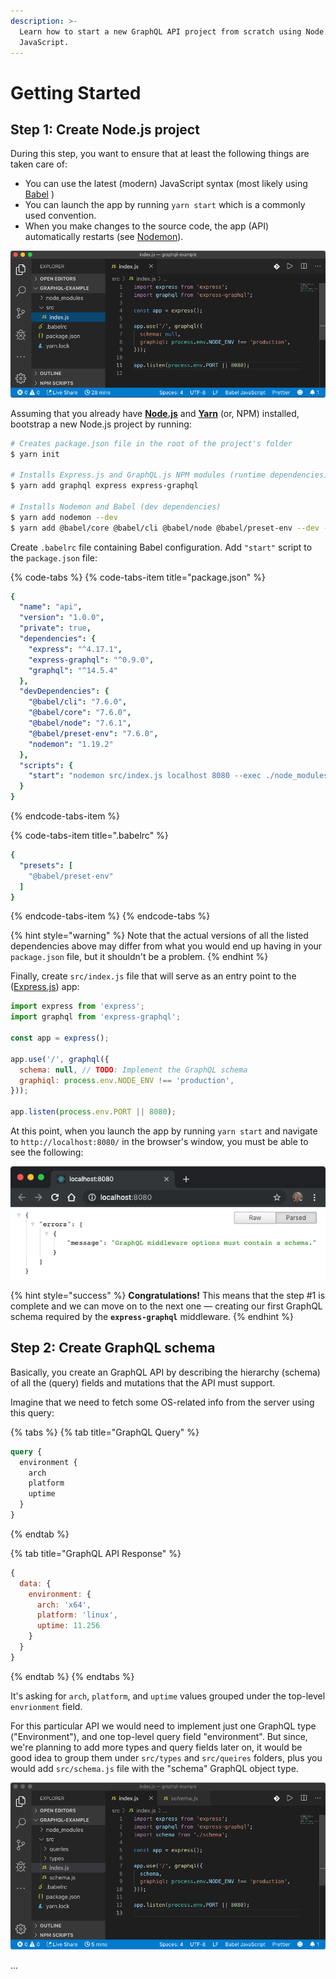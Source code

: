 ```yaml
---
description: >-
  Learn how to start a new GraphQL API project from scratch using Node.js and
  JavaScript.
---
```


# Getting Started

## Step 1: Create Node.js project

During this step, you want to ensure that at least the following things are taken care of:

* You can use the latest \(modern\) JavaScript syntax \(most likely using [Babel](https://babeljs.io/) \)
* You can launch the app by running `yarn start`  which is a commonly used convention.
* When you make changes to the source code, the app \(API\) automatically restarts \(see [Nodemon](https://github.com/remy/nodemon)\).

![Basic Node.js project in VS Code ](.gitbook/assets/graphql-example-01.png)

Assuming that you already have [**Node.js**](https://nodejs.org) and [**Yarn**](https://yarnpkg.com) \(or, NPM\) installed,  bootstrap a new Node.js project by running:

```bash
# Creates package.json file in the root of the project's folder
$ yarn init

# Installs Express.js and GraphQL.js NPM modules (runtime dependencies)
$ yarn add graphql express express-graphql

# Installs Nodemon and Babel (dev dependencies)
$ yarn add nodemon --dev
$ yarn add @babel/core @babel/cli @babel/node @babel/preset-env --dev --exact
```

Create `.babelrc` file containing Babel configuration. Add `"start"` script to the `package.json` file:

{% code-tabs %}
{% code-tabs-item title="package.json" %}
```yaml
{
  "name": "api",
  "version": "1.0.0",
  "private": true,
  "dependencies": {
    "express": "^4.17.1",
    "express-graphql": "^0.9.0",
    "graphql": "^14.5.4"
  },
  "devDependencies": {
    "@babel/cli": "7.6.0",
    "@babel/core": "7.6.0",
    "@babel/node": "7.6.1",
    "@babel/preset-env": "7.6.0",
    "nodemon": "1.19.2"
  },
  "scripts": {
    "start": "nodemon src/index.js localhost 8080 --exec ./node_modules/.bin/babel-node"
  }
}
```
{% endcode-tabs-item %}

{% code-tabs-item title=".babelrc" %}
```yaml
{
  "presets": [
    "@babel/preset-env"
  ]
}
```
{% endcode-tabs-item %}
{% endcode-tabs %}

{% hint style="warning" %}
Note that the actual versions of all the listed dependencies above may differ from what you would end up having in your `package.json` file, but it shouldn't  be a problem.
{% endhint %}

Finally, create `src/index.js` file that will serve as an entry point to the \([Express.js](http://expressjs.com/)\) app:

```javascript
import express from 'express';
import graphql from 'express-graphql';

const app = express();

app.use('/', graphql({
  schema: null, // TODO: Implement the GraphQL schema
  graphiql: process.env.NODE_ENV !== 'production',
}));

app.listen(process.env.PORT || 8080);
```

At this point, when you launch the app by running `yarn start` and navigate to `http://localhost:8080/` in the browser's window, you must be able to see the following: 

![](.gitbook/assets/graphql-example-02.png)

{% hint style="success" %}
**Congratulations!** This means that the step \#1 is complete and we can move on to the next one — creating our first GraphQL schema required by the **`express-graphql`** middleware.
{% endhint %}

## Step 2: Create GraphQL schema

Basically, you create an GraphQL API by describing the hierarchy \(schema\) of all the \(query\) fields and mutations that the API must support.

Imagine that we need to fetch some OS-related info from the server using this query:

{% tabs %}
{% tab title="GraphQL Query" %}
```graphql
query {
  environment {
    arch
    platform
    uptime
  }
}
```
{% endtab %}

{% tab title="GraphQL API Response" %}
```javascript
{
  data: {
    environment: {
      arch: 'x64',
      platform: 'linux',
      uptime: 11.256
    }
  }
}
```
{% endtab %}
{% endtabs %}

It's asking for `arch`, `platform`, and `uptime` values grouped under the top-level `envrionment` field.

For this particular API we would need to implement just one GraphQL type \("Environment"\), and one top-level query field "environment". But since, we're planning to add more types and query fields later on, it would be good idea to group them under `src/types` and `src/queires`  folders, plus you would add `src/schema.js` file with the "schema" GraphQL object type.

![](.gitbook/assets/graphql-example-03.png)

...

